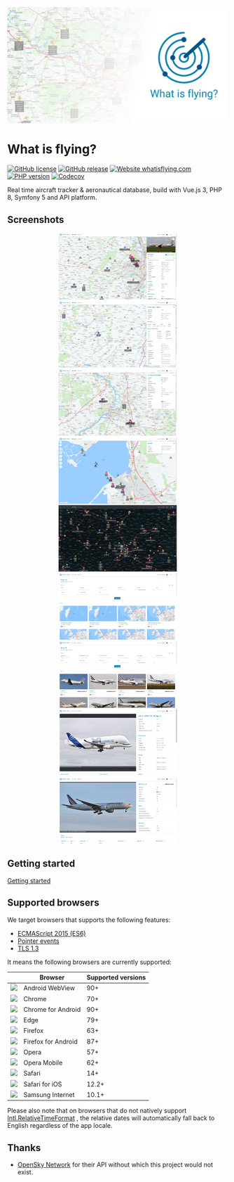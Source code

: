 <div style="text-align: center;">
    <img src="logo.png" alt="">
</div>

# What is flying?

[![GitHub license](https://img.shields.io/github/license/jbroutier/whatisflying)](https://github.com/jbroutier/whatisflying/blob/master/LICENSE)
[![GitHub release](https://img.shields.io/github/release/jbroutier/whatisflying?include_prereleases)](https://github.com/jbroutier/whatisflying/releases/)
[![Website whatisflying.com](https://img.shields.io/website?url=https%3A%2F%2Fwhatisflying.com)](https://whatisflying.com/)
[![PHP version](https://img.shields.io/badge/php-8.0-787cb5)](https://github.com/jbroutier/whatisflying)
[![Codecov](https://img.shields.io/codecov/c/github/jbroutier/whatisflying?token=41UDAFWPF2)](https://codecov.io/gh/jbroutier/whatisflying)

Real time aircraft tracker & aeronautical database, build with Vue.js 3, PHP 8, Symfony 5 and API platform.

## Screenshots

<div style="text-align: center;">
    <a href="docs/screenshots/aircraft-details.png?raw=true">
        <img src="docs/screenshots/aircraft-details.png" width="270" alt="" title="Live tracker - Aircraft details">
    </a>
    <a href="docs/screenshots/airport-details.png?raw=true">
        <img src="docs/screenshots/airport-details.png" width="270" alt="" title="Live tracker - Airport details">
    </a>
    <a href="docs/screenshots/navaid-details.png?raw=true">
        <img src="docs/screenshots/navaid-details.png" width="270" alt="" title="Live tracker - Navaid details">
    </a>
    <a href="docs/screenshots/fix-details.png?raw=true">
        <img src="docs/screenshots/fix-details.png" width="270" alt="" title="Live tracker - Fix details">
    </a>
    <a href="docs/screenshots/dark-mode.png?raw=true">
        <img src="docs/screenshots/dark-mode.png" width="270" alt="" title="Live tracker - Dark mode">
    </a>
    <a href="docs/screenshots/airport-list.png?raw=true">
        <img src="docs/screenshots/airport-list.png" width="270" alt="" title="Database - Airport list">
    </a>
    <a href="docs/screenshots/aircraft-list.png?raw=true">
        <img src="docs/screenshots/aircraft-list.png" width="270" alt="" title="Database - Aircraft list">
    </a>
    <a href="docs/screenshots/single-aircraft.png?raw=true">
        <img src="docs/screenshots/single-aircraft.png" width="270" alt="" title="Database - Aircraft details">
    </a>
    <a href="docs/screenshots/single-airline.png?raw=true">
        <img src="docs/screenshots/single-airline.png" width="270" alt="" title="Database - Airline details">
    </a>
</div>

## Getting started

[Getting started](docs/GETTING_STARTED.md)

## Supported browsers

We target browsers that supports the following features:

- [ECMAScript 2015 (ES6)](https://www.caniuse.com/es6)
- [Pointer events](https://www.caniuse.com/pointer)
- [TLS 1.3](https://www.caniuse.com/tls1-3)

It means the following browsers are currently supported:

|                                                              | Browser             | Supported versions |
| ------------------------------------------------------------ | ------------------- | ------------------ |
| ![](https://cdnjs.cloudflare.com/ajax/libs/browser-logos/70.0.0/android-webview/android-webview_32x32.png) | Android WebView     | 90+                |
| ![](https://cdnjs.cloudflare.com/ajax/libs/browser-logos/70.0.0/chrome/chrome_32x32.png) | Chrome              | 70+                |
| ![](https://cdnjs.cloudflare.com/ajax/libs/browser-logos/70.0.0/chrome/chrome_32x32.png) | Chrome for Android  | 90+                |
| ![](https://cdnjs.cloudflare.com/ajax/libs/browser-logos/70.0.0/edge/edge_32x32.png) | Edge                | 79+                |
| ![](https://cdnjs.cloudflare.com/ajax/libs/browser-logos/70.0.0/firefox/firefox_32x32.png) | Firefox             | 63+                |
| ![](https://cdnjs.cloudflare.com/ajax/libs/browser-logos/70.0.0/firefox/firefox_32x32.png) | Firefox for Android | 87+                |
| ![](https://cdnjs.cloudflare.com/ajax/libs/browser-logos/70.0.0/opera/opera_32x32.png) | Opera               | 57+                |
| ![](https://cdnjs.cloudflare.com/ajax/libs/browser-logos/70.0.0/opera/opera_32x32.png) | Opera Mobile        | 62+                |
| ![](https://cdnjs.cloudflare.com/ajax/libs/browser-logos/70.0.0/safari/safari_32x32.png) | Safari              | 14+                |
| ![](https://cdnjs.cloudflare.com/ajax/libs/browser-logos/70.0.0/archive/safari-ios_1-6/safari-ios_1-6_32x32.png) | Safari for iOS      | 12.2+              |
| ![](https://cdnjs.cloudflare.com/ajax/libs/browser-logos/70.0.0/samsung-internet/samsung-internet_32x32.png) | Samsung Internet    | 10.1+              |

Please also note that on browsers that do not natively support
[Intl.RelativeTimeFormat](https://developer.mozilla.org/en-US/docs/Web/JavaScript/Reference/Global_Objects/Intl/RelativeTimeFormat)
, the relative dates will automatically fall back to English regardless of the app locale.

## Thanks

- [OpenSky Network](https://opensky-network.org/) for their API without which this project would not exist.
